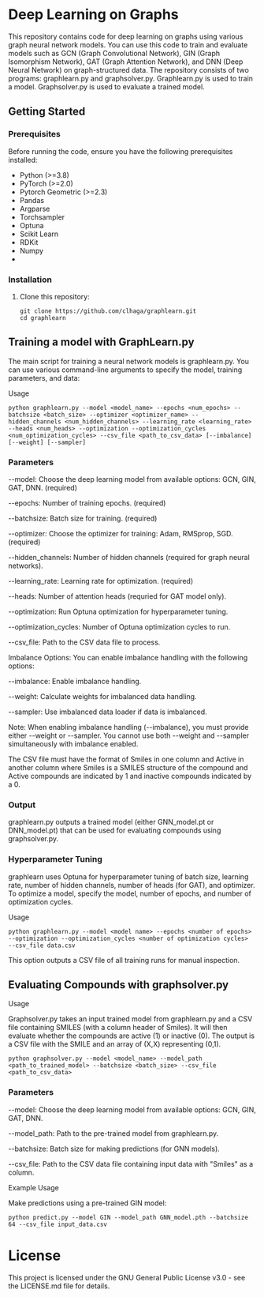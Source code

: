 # Deep Learning on Graphs

This repository contains code for deep learning on graphs using various graph neural network models. You can use this code to train and evaluate models such as GCN (Graph Convolutional Network), GIN (Graph Isomorphism Network), GAT (Graph Attention Network), and DNN (Deep Neural Network) on graph-structured data.  The repository consists of two programs: graphlearn.py and graphsolver.py.  Graphlearn.py is used to train a model.  Graphsolver.py is used to evaluate a trained model.  

## Getting Started

### Prerequisites

Before running the code, ensure you have the following prerequisites installed:

- Python (>=3.8)
- PyTorch (>=2.0)
- Pytorch Geometric (>=2.3)
- Pandas
- Argparse
- Torchsampler
- Optuna
- Scikit Learn
- RDKit
- Numpy
- 

### Installation

1. Clone this repository:

   ```shell
   git clone https://github.com/clhaga/graphlearn.git
   cd graphlearn

## Training a model with GraphLearn.py

The main script for training a neural network models is graphlearn.py. You can use various command-line arguments to specify the model, training parameters, and data:

Usage

   ```shell
   python graphlearn.py --model <model_name> --epochs <num_epochs> --batchsize <batch_size> --optimizer <optimizer_name> --          hidden_channels <num_hidden_channels> --learning_rate <learning_rate> --heads <num_heads> --optimization --optimization_cycles    <num_optimization_cycles> --csv_file <path_to_csv_data> [--imbalance] [--weight] [--sampler]
```
### Parameters
--model: Choose the deep learning model from available options: GCN, GIN, GAT, DNN. (required)

--epochs: Number of training epochs. (required)

--batchsize: Batch size for training. (required)

--optimizer: Choose the optimizer for training: Adam, RMSprop, SGD. (required)

--hidden_channels: Number of hidden channels (required for graph neural networks).

--learning_rate: Learning rate for optimization. (required)

--heads: Number of attention heads (requried for GAT model only).

--optimization: Run Optuna optimization for hyperparameter tuning.

--optimization_cycles: Number of Optuna optimization cycles to run.

--csv_file: Path to the CSV data file to process.

Imbalance Options:
You can enable imbalance handling with the following options:

--imbalance: Enable imbalance handling.

--weight: Calculate weights for imbalanced data handling.

--sampler: Use imbalanced data loader if data is imbalanced.

Note: When enabling imbalance handling (--imbalance), you must provide either --weight or --sampler. You cannot use both --weight and --sampler simultaneously with imbalance enabled.

The CSV file must have the format of Smiles in one column and Active in another column where Smiles is a SMILES structure of the compound and Active compounds are indicated by 1 and inactive compounds indicated by a 0.  

### Output

graphlearn.py outputs a trained model (either GNN_model.pt or DNN_model.pt) that can be used for evaluating compounds using graphsolver.py.

### Hyperparameter Tuning

graphlearn uses Optuna for hyperparameter tuning of batch size, learning rate, number of hidden channels, number of heads (for GAT), and optimizer.  To optimize a model, specify the model, number of epochs, and number of optimization cycles.

Usage

   ```shell
   python graphlearn.py --model <model name> --epochs <number of epochs> --optimization --optimization_cycles <number of optimization cycles>  --csv_file data.csv
```
This option outputs a CSV file of all training runs for manual inspection.  

## Evaluating Compounds with graphsolver.py

Usage

Graphsolver.py takes an input trained model from graphlearn.py and a CSV file containing SMILES (with a column header of Smiles).  It will then evaluate whether the compounds are active (1) or inactive (0).  The output is a CSV file with the SMILE and an array of (X,X) representing (0,1).  

   ```shell
   python graphsolver.py --model <model_name> --model_path <path_to_trained_model> --batchsize <batch_size> --csv_file <path_to_csv_data>
```
### Parameters

--model: Choose the deep learning model from available options: GCN, GIN, GAT, DNN.

--model_path: Path to the pre-trained model from graphlearn.py.

--batchsize: Batch size for making predictions (for GNN models).

--csv_file: Path to the CSV data file containing input data with "Smiles" as a column.

Example Usage

Make predictions using a pre-trained GIN model:
   ```shell
   python predict.py --model GIN --model_path GNN_model.pth --batchsize 64 --csv_file input_data.csv
```

# License
This project is licensed under the GNU General Public License v3.0 - see the LICENSE.md file for details.









